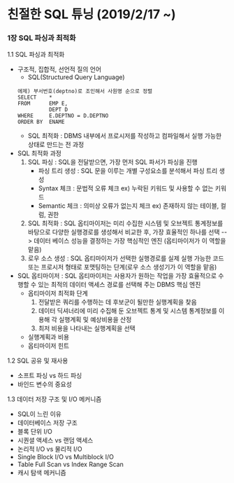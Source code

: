 # 친절한 SQL 튜닝 (2019/2/17 ~)
### 1장 SQL 파싱과 최적화
1.1 SQL 파싱과 최적화
- 구조적, 집합적, 선언적 질의 언어
  - SQL(Structured Query Language)
  ~~~
  에제) 부서번호(deptno)로 조인해서 사원명 순으로 정렬
  SELECT    *
  FROM      EMP E,
            DEPT D
  WHERE     E.DEPTNO = D.DEPTNO
  ORDER BY  ENAME
  ~~~
  - SQL 최적화 : DBMS 내부에서 프로시저를 작성하고 컴파일해서 실행 가능한 상태로 만드는 전 과정
- SQL 최적화 과정
  1. SQL 파싱 : SQL을 전달받으면, 가장 먼저 SQL 파서가 파싱을 진행
      - 파싱 트리 생성 : SQL 문을 이루는 개별 구성요소를 분석해서 파싱 트리 생성
      - Syntax 체크 : 문법적 오류 체크 ex) 누락된 키워드 및 사용할 수 없는 키워드
      - Semantic 체크 : 의미상 오류가 없는지 체크 ex) 존재하지 않는 테이블, 컬럼, 권한
  2. SQL 최적화 : SQL 옵티마이저는 미리 수집한 시스템 및 오브젝트 통계정보를 바탕으로 다양한 실행경로를 생성해서 비교한 후, 가장 효율적인 하나를 선택
  --> 데이터 베이스 성능을 결정하는 가장 핵심적인 엔진 (옵티마이저가 이 역할을 맡음)
  3. 로우 소스 생성 : SQL 옵티마이저가 선택한 실행경로를 실제 실행 가능한 코드 또는 프로시저 형태로 포맷팅하는 단계(로우 소스 생성기가 이 역할을 맡음)
- SQL 옵티마이저
: SQL 옵티마이저는 사용자가 원하는 작업을 가장 효율적으로 수행할 수 있는 최적의 데이터 액세스 경로를 선택해 주는 DBMS 핵심 엔진
  - 옵티마이저 최적화 단계
    1. 전달받은 쿼리를 수행하는 데 후보군이 될만한 실행계획을 찾음
    2. 데이터 딕셔너리에 미리 수집해 둔 오브젝트 통계 및 시스템 통계정보를 이용해 각 실행계획 및 예상비용을 산정
    3. 최저 비용을 나타내는 실행계획을 선택
  - 실행계획과 비용
  - 옵티마이저 힌트
  
1.2 SQL 공유 및 재사용
  - 소프트 파싱 vs 하드 파싱
  - 바인드 변수의 중요성

1.3 데이터 저장 구조 및 I/O 메커니즘
  - SQL이 느린 이유
  - 데이터베이스 저장 구조
  - 블록 단위 I/O
  - 시퀀셜 액세스 vs 랜덤 액세스 
  - 논리적 I/O vs 물리적 I/O
  - Single Block I/O vs Multiblock I/O
  - Table Full Scan vs Index Range Scan
  - 캐시 탐색 메커니즘
  











  
